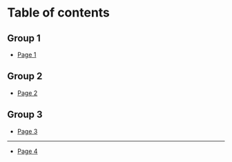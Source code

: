 # Table of contents

## Group 1

* [Page 1](README.md)

## Group 2

* [Page 2](group-2/page-2.md)

## Group 3

* [Page 3](group-3/page-3.md)

***

* [Page 4](page-4.md)
